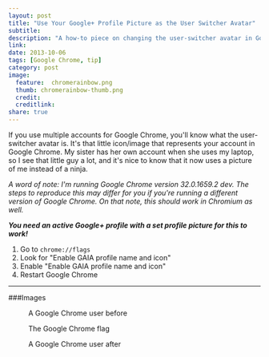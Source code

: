 ```yaml
---
layout: post
title: "Use Your Google+ Profile Picture as the User Switcher Avatar"
subtitle:
description: "A how-to piece on changing the user-switcher avatar in Google Chrome to your profile picture on Google+"
link:
date: 2013-10-06
tags: [Google Chrome, tip]
category: post
image:
  feature:  chromerainbow.png
  thumb: chromerainbow-thumb.png
  credit:
  creditlink:
share: true
---
```

If you use multiple accounts for Google Chrome, you'll know what the user-switcher avatar is. It's that little icon/image that represents your account in Google Chrome. My sister has her own account when she uses my laptop, so I see that little guy a lot, and it's nice to know that it now uses a picture of me instead of a ninja.

*A word of note: I'm running Google Chrome version 32.0.1659.2 dev. The steps to reproduce this may differ for you if you're running a different version of Google Chrome. On that note, this should work in Chromium as well.*

***You need an active Google+ profile with a set profile picture for this to work!***

1. Go to `chrome://flags`
2. Look for "Enable GAIA profile name and icon"
3. Enable "Enable GAIA profile name and icon"
4. Restart Google Chrome

<!--more-->
---

###Images

<figure>
  <a href="http://d.pr/i/ipV2+"><img src="http://d.pr/i/ipV2+" alt=""></a>
  <figcaption>A Google Chrome user before</figcaption>
</figure>

<figure>
  <a href="http://d.pr/i/ak3Q+"><img src="http://d.pr/i/ak3Q+" alt=""></a>
  <figcaption>The Google Chrome flag</figcaption>
</figure>

<figure>
  <a href="http://d.pr/i/F9A3+"><img src="http://d.pr/i/F9A3+" alt=""></a>
  <figcaption>A Google Chrome user after</figcaption>
</figure>